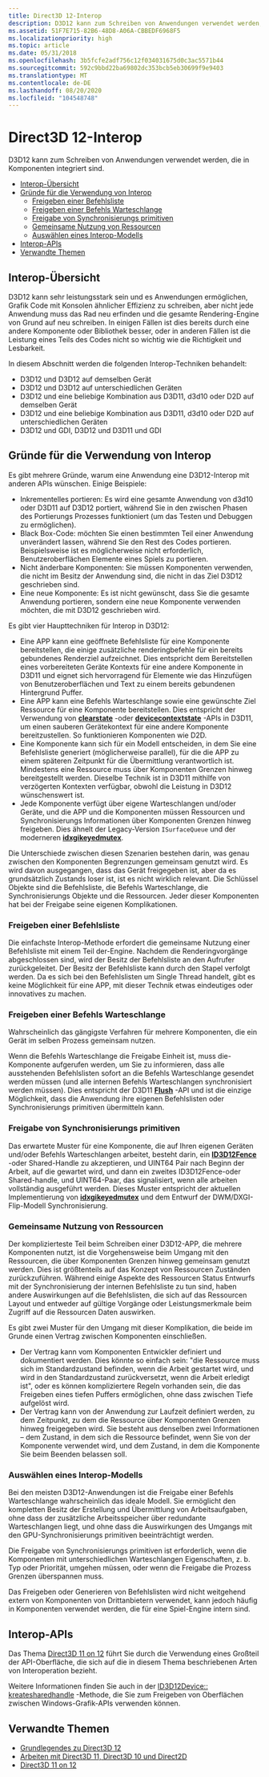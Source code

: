 ```yaml
---
title: Direct3D 12-Interop
description: D3D12 kann zum Schreiben von Anwendungen verwendet werden, die in Komponenten integriert sind.
ms.assetid: 51F7E715-82B6-48D8-A06A-CBBEDF6968F5
ms.localizationpriority: high
ms.topic: article
ms.date: 05/31/2018
ms.openlocfilehash: 3b5fcfe2adf756c12f034031675d0c3ac5571b44
ms.sourcegitcommit: 592c9bbd22ba69802dc353bcb5eb30699f9e9403
ms.translationtype: MT
ms.contentlocale: de-DE
ms.lasthandoff: 08/20/2020
ms.locfileid: "104548748"
---
```

# <a name="direct3d-12-interop"></a>Direct3D 12-Interop

D3D12 kann zum Schreiben von Anwendungen verwendet werden, die in Komponenten integriert sind.

-   [Interop-Übersicht](#interop-overview)
-   [Gründe für die Verwendung von Interop](#reasons-for-using-interop)
    -   [Freigeben einer Befehlsliste](#sharing-a-command-list)
    -   [Freigeben einer Befehls Warteschlange](#sharing-a-command-queue)
    -   [Freigabe von Synchronisierungs primitiven](#sharing-sync-primitives)
    -   [Gemeinsame Nutzung von Ressourcen](#sharing-resources)
    -   [Auswählen eines Interop-Modells](#choosing-an-interop-model)
-   [Interop-APIs](#interop-apis)
-   [Verwandte Themen](#related-topics)

## <a name="interop-overview"></a>Interop-Übersicht

D3D12 kann sehr leistungsstark sein und es Anwendungen ermöglichen, Grafik Code mit Konsolen ähnlicher Effizienz zu schreiben, aber nicht jede Anwendung muss das Rad neu erfinden und die gesamte Rendering-Engine von Grund auf neu schreiben. In einigen Fällen ist dies bereits durch eine andere Komponente oder Bibliothek besser, oder in anderen Fällen ist die Leistung eines Teils des Codes nicht so wichtig wie die Richtigkeit und Lesbarkeit.

In diesem Abschnitt werden die folgenden Interop-Techniken behandelt:

-   D3D12 und D3D12 auf demselben Gerät
-   D3D12 und D3D12 auf unterschiedlichen Geräten
-   D3D12 und eine beliebige Kombination aus D3D11, d3d10 oder D2D auf demselben Gerät
-   D3D12 und eine beliebige Kombination aus D3D11, d3d10 oder D2D auf unterschiedlichen Geräten
-   D3D12 und GDI, D3D12 und D3D11 und GDI

## <a name="reasons-for-using-interop"></a>Gründe für die Verwendung von Interop

Es gibt mehrere Gründe, warum eine Anwendung eine D3D12-Interop mit anderen APIs wünschen. Einige Beispiele:

-   Inkrementelles portieren: Es wird eine gesamte Anwendung von d3d10 oder D3D11 auf D3D12 portiert, während Sie in den zwischen Phasen des Portierungs Prozesses funktioniert (um das Testen und Debuggen zu ermöglichen).
-   Black Box-Code: möchten Sie einen bestimmten Teil einer Anwendung unverändert lassen, während Sie den Rest des Codes portieren. Beispielsweise ist es möglicherweise nicht erforderlich, Benutzeroberflächen Elemente eines Spiels zu portieren.
-   Nicht änderbare Komponenten: Sie müssen Komponenten verwenden, die nicht im Besitz der Anwendung sind, die nicht in das Ziel D3D12 geschrieben sind.
-   Eine neue Komponente: Es ist nicht gewünscht, dass Sie die gesamte Anwendung portieren, sondern eine neue Komponente verwenden möchten, die mit D3D12 geschrieben wird.

Es gibt vier Haupttechniken für Interop in D3D12:

-   Eine APP kann eine geöffnete Befehlsliste für eine Komponente bereitstellen, die einige zusätzliche renderingbefehle für ein bereits gebundenes Renderziel aufzeichnet. Dies entspricht dem Bereitstellen eines vorbereiteten Geräte Kontexts für eine andere Komponente in D3D11 und eignet sich hervorragend für Elemente wie das Hinzufügen von Benutzeroberflächen und Text zu einem bereits gebundenen Hintergrund Puffer.
-   Eine APP kann eine Befehls Warteschlange sowie eine gewünschte Ziel Ressource für eine Komponente bereitstellen. Dies entspricht der Verwendung von [**clearstate**](/windows/desktop/api/d3d11/nf-d3d11-id3d11devicecontext-clearstate) -oder [**devicecontextstate**](/windows/desktop/api/d3d11_1/nn-d3d11_1-id3ddevicecontextstate) -APIs in D3D11, um einen sauberen Gerätekontext für eine andere Komponente bereitzustellen. So funktionieren Komponenten wie D2D.
-   Eine Komponente kann sich für ein Modell entscheiden, in dem Sie eine Befehlsliste generiert (möglicherweise parallel), für die die APP zu einem späteren Zeitpunkt für die Übermittlung verantwortlich ist. Mindestens eine Ressource muss über Komponenten Grenzen hinweg bereitgestellt werden. Dieselbe Technik ist in D3D11 mithilfe von verzögerten Kontexten verfügbar, obwohl die Leistung in D3D12 wünschenswert ist.
-   Jede Komponente verfügt über eigene Warteschlangen und/oder Geräte, und die APP und die Komponenten müssen Ressourcen und Synchronisierungs Informationen über Komponenten Grenzen hinweg freigeben. Dies ähnelt der Legacy-Version `ISurfaceQueue` und der moderneren [**idxgikeyedmutex**](/windows/desktop/api/dxgi/nn-dxgi-idxgikeyedmutex).

Die Unterschiede zwischen diesen Szenarien bestehen darin, was genau zwischen den Komponenten Begrenzungen gemeinsam genutzt wird. Es wird davon ausgegangen, dass das Gerät freigegeben ist, aber da es grundsätzlich Zustands loser ist, ist es nicht wirklich relevant. Die Schlüssel Objekte sind die Befehlsliste, die Befehls Warteschlange, die Synchronisierungs Objekte und die Ressourcen. Jeder dieser Komponenten hat bei der Freigabe seine eigenen Komplikationen.

### <a name="sharing-a-command-list"></a>Freigeben einer Befehlsliste

Die einfachste Interop-Methode erfordert die gemeinsame Nutzung einer Befehlsliste mit einem Teil der-Engine. Nachdem die Renderingvorgänge abgeschlossen sind, wird der Besitz der Befehlsliste an den Aufrufer zurückgeleitet. Der Besitz der Befehlsliste kann durch den Stapel verfolgt werden. Da es sich bei den Befehlslisten um Single Thread handelt, gibt es keine Möglichkeit für eine APP, mit dieser Technik etwas eindeutiges oder innovatives zu machen.

### <a name="sharing-a-command-queue"></a>Freigeben einer Befehls Warteschlange

Wahrscheinlich das gängigste Verfahren für mehrere Komponenten, die ein Gerät im selben Prozess gemeinsam nutzen.

Wenn die Befehls Warteschlange die Freigabe Einheit ist, muss die-Komponente aufgerufen werden, um Sie zu informieren, dass alle ausstehenden Befehlslisten sofort an die Befehls Warteschlange gesendet werden müssen (und alle internen Befehls Warteschlangen synchronisiert werden müssen). Dies entspricht der D3D11 [**Flush**](/windows/desktop/api/d3d11/nf-d3d11-id3d11devicecontext-flush) -API und ist die einzige Möglichkeit, dass die Anwendung ihre eigenen Befehlslisten oder Synchronisierungs primitiven übermitteln kann.

### <a name="sharing-sync-primitives"></a>Freigabe von Synchronisierungs primitiven

Das erwartete Muster für eine Komponente, die auf Ihren eigenen Geräten und/oder Befehls Warteschlangen arbeitet, besteht darin, ein [**ID3D12Fence**](/windows/desktop/api/d3d12/nn-d3d12-id3d12fence) -oder Shared-Handle zu akzeptieren, und UINT64 Pair nach Beginn der Arbeit, auf die gewartet wird, und dann ein zweites ID3D12Fence-oder Shared-handle, und UINT64-Paar, das signalisiert, wenn alle arbeiten vollständig ausgeführt werden. Dieses Muster entspricht der aktuellen Implementierung von [**idxgikeyedmutex**](/windows/desktop/api/dxgi/nn-dxgi-idxgikeyedmutex) und dem Entwurf der DWM/DXGI-Flip-Modell Synchronisierung.

### <a name="sharing-resources"></a>Gemeinsame Nutzung von Ressourcen

Der komplizierteste Teil beim Schreiben einer D3D12-APP, die mehrere Komponenten nutzt, ist die Vorgehensweise beim Umgang mit den Ressourcen, die über Komponenten Grenzen hinweg gemeinsam genutzt werden. Dies ist größtenteils auf das Konzept von Ressourcen Zuständen zurückzuführen. Während einige Aspekte des Ressourcen Status Entwurfs mit der Synchronisierung der internen Befehlsliste zu tun sind, haben andere Auswirkungen auf die Befehlslisten, die sich auf das Ressourcen Layout und entweder auf gültige Vorgänge oder Leistungsmerkmale beim Zugriff auf die Ressourcen Daten auswirken.

Es gibt zwei Muster für den Umgang mit dieser Komplikation, die beide im Grunde einen Vertrag zwischen Komponenten einschließen.

-   Der Vertrag kann vom Komponenten Entwickler definiert und dokumentiert werden. Dies könnte so einfach sein: "die Ressource muss sich im Standardzustand befinden, wenn die Arbeit gestartet wird, und wird in den Standardzustand zurückversetzt, wenn die Arbeit erledigt ist", oder es können kompliziertere Regeln vorhanden sein, die das Freigeben eines tiefen Puffers ermöglichen, ohne dass zwischen Tiefe aufgelöst wird.
-   Der Vertrag kann von der Anwendung zur Laufzeit definiert werden, zu dem Zeitpunkt, zu dem die Ressource über Komponenten Grenzen hinweg freigegeben wird. Sie besteht aus denselben zwei Informationen – dem Zustand, in dem sich die Ressource befindet, wenn Sie von der Komponente verwendet wird, und dem Zustand, in dem die Komponente Sie beim Beenden belassen soll.

### <a name="choosing-an-interop-model"></a>Auswählen eines Interop-Modells

Bei den meisten D3D12-Anwendungen ist die Freigabe einer Befehls Warteschlange wahrscheinlich das ideale Modell. Sie ermöglicht den kompletten Besitz der Erstellung und Übermittlung von Arbeitsaufgaben, ohne dass der zusätzliche Arbeitsspeicher über redundante Warteschlangen liegt, und ohne dass die Auswirkungen des Umgangs mit den GPU-Synchronisierungs primitiven beeinträchtigt werden.

Die Freigabe von Synchronisierungs primitiven ist erforderlich, wenn die Komponenten mit unterschiedlichen Warteschlangen Eigenschaften, z. b. Typ oder Priorität, umgehen müssen, oder wenn die Freigabe die Prozess Grenzen überspannen muss.

Das Freigeben oder Generieren von Befehlslisten wird nicht weitgehend extern von Komponenten von Drittanbietern verwendet, kann jedoch häufig in Komponenten verwendet werden, die für eine Spiel-Engine intern sind.

## <a name="interop-apis"></a>Interop-APIs

Das Thema [Direct3D 11 on 12](./direct3d-11-on-12.md) führt Sie durch die Verwendung eines Großteil der API-Oberfläche, die sich auf die in diesem Thema beschriebenen Arten von Interoperation bezieht.

Weitere Informationen finden Sie auch in der [ID3D12Device:: kreatesharedhandle](/windows/win32/api/d3d12/nf-d3d12-id3d12device-createsharedhandle) -Methode, die Sie zum Freigeben von Oberflächen zwischen Windows-Grafik-APIs verwenden können.

## <a name="related-topics"></a>Verwandte Themen

* [Grundlegendes zu Direct3D 12](directx-12-getting-started.md)
* [Arbeiten mit Direct3D 11, Direct3D 10 und Direct2D](direct3d-12-interop.md)
* [Direct3D 11 on 12](./direct3d-11-on-12.md)